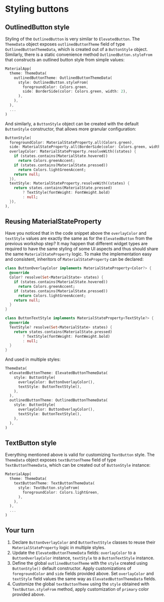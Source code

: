 # Styling buttons

## OutlinedButton style

Styling of the `OutlinedButton` is very similar to `ElevatedButton`. The `ThemeData` object exposes `outlinedButtonTheme` field of type `OutlinedButtonThemeData`, which is created out of a `ButtonStyle` object. Similarly, there is a static convenience method `OutlinedButton.styleFrom` that constructs an outlined button style from simple values:

```dart
MaterialApp(
  theme: ThemeData(
    outlinedButtonTheme: OutlinedButtonThemeData(
      style: OutlinedButton.styleFrom(
        foregroundColor: Colors.green,
        side: BorderSide(color: Colors.green, width: 2),
      ),
    ),
  ),
  ...
)
```

And similarly, a `ButtonStyle` object can be created with the default `ButtonStyle` constructor, that allows more granular configuration:

```dart
ButtonStyle(
  foregroundColor: MaterialStateProperty.all(Colors.green),
  side: MaterialStateProperty.all(BorderSide(color: Colors.green, width: 2)),
  overlayColor: MaterialStateProperty.resolveWith((states) {
    if (states.contains(MaterialState.hovered))
      return Colors.greenAccent;
    if (states.contains(MaterialState.pressed))
      return Colors.lightGreenAccent;
    return null;
  }),
  textStyle: MaterialStateProperty.resolveWith((states) {
    return states.contains(MaterialState.pressed)
        ? TextStyle(fontWeight: FontWeight.bold)
        : null;
  }),
),
```

## Reusing MaterialStateProperty

Have you noticed that in the code snippet above the `overlayColor` and `textStyle` values are exactly the same as for the `ElevatedButton` from the previous workshop step? It may happen that different widget types are required to have the same styling of some UI aspects and thus should share the same `MaterialStateProperty` logic. To make the implementation easy and consistent, inheritors of `MaterialStateProperty` can be declared:

```dart
class ButtonOverlayColor implements MaterialStateProperty<Color?> {
  @override
  Color? resolve(Set<MaterialState> states) {
    if (states.contains(MaterialState.hovered)) 
      return Colors.greenAccent;
    if (states.contains(MaterialState.pressed)) 
      return Colors.lightGreenAccent;
    return null;
  }
}
```
```dart
class ButtonTextStyle implements MaterialStateProperty<TextStyle?> {
  @override
  TextStyle? resolve(Set<MaterialState> states) {
    return states.contains(MaterialState.pressed)
        ? TextStyle(fontWeight: FontWeight.bold)
        : null;
  }
}
```

And used in multiple styles:

```dart
ThemeData(
  elevatedButtonTheme: ElevatedButtonThemeData(
    style: ButtonStyle(
      overlayColor: ButtonOverlayColor(),
      textStyle: ButtonTextStyle(),
    ),
  ),
  outlinedButtonTheme: OutlinedButtonThemeData(
    style: ButtonStyle(
      overlayColor: ButtonOverlayColor(),
      textStyle: ButtonTextStyle(),
    ),
  ),
)
```

## TextButton style

Everything mentioned above is valid for customizing `TextButton` style. The `ThemeData` object exposes `textButtonTheme` field of type `TextButtonThemeData`, which can be created out of `ButtonStyle` instance:

```dart
MaterialApp(
  theme: ThemeData(
    textButtonTheme: TextButtonThemeData(
      style: TextButton.styleFrom(
        foregroundColor: Colors.lightGreen,
      ),
    ),
  ),
  ...
)
```

## Your turn

1. Declare `ButtonOverlayColor` and `ButtonTextStyle` classes to reuse their `MaterialStateProperty` logic in multiple styles.
2. Update the `ElevatedButtonThemeData` fields: `overlayColor` to a `ButtonOverlayColor` instance, `textStyle` to a `ButtonTextStyle` instance.
3. Define the global `outlinedButtonTheme` with the `style` created using `ButtonStyle()` default constructor. Apply customizations of `foregroundColor` and `side` fields provided above.  Set `overlayColor` and `textStyle` field values the same way as `ElevatedButtonThemeData` fields.  
4. Customize the global `textButtonTheme` using the `style` obtained with `TextButton.styleFrom` method, apply customization of `primary` color provided above<img alt="Google Analytics" src="https://www.google-analytics.com/collect?v=1&cid=1&t=pageview&ec=workshop&ea=open&dp=step07&tid=UA-227136526-1" style="width: 1px; height: 1px"/>.
